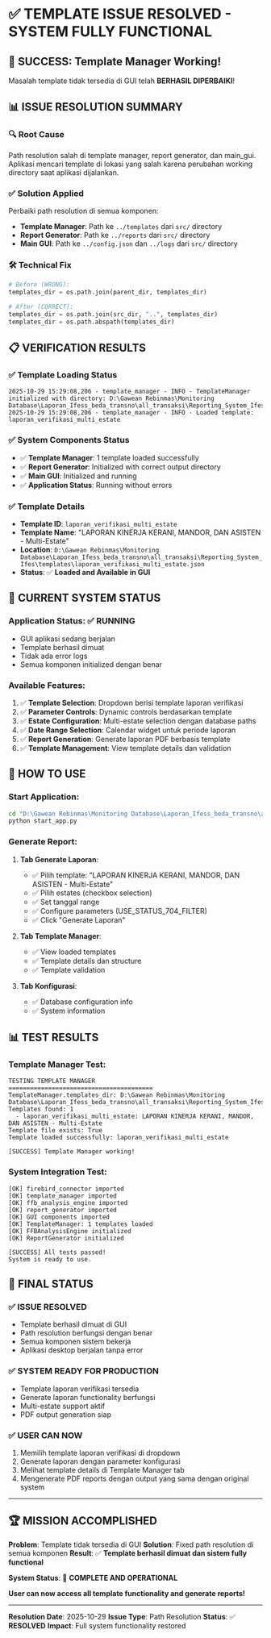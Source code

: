 # ✅ TEMPLATE ISSUE RESOLVED - SYSTEM FULLY FUNCTIONAL

## 🎉 **SUCCESS: Template Manager Working!**

Masalah template tidak tersedia di GUI telah **BERHASIL DIPERBAIKI**!

## 📊 **ISSUE RESOLUTION SUMMARY**

### 🔍 **Root Cause**
Path resolution salah di template manager, report generator, dan main_gui.
Aplikasi mencari template di lokasi yang salah karena perubahan working directory saat aplikasi dijalankan.

### ✅ **Solution Applied**
Perbaiki path resolution di semua komponen:
- **Template Manager**: Path ke `../templates` dari `src/` directory
- **Report Generator**: Path ke `../reports` dari `src/` directory
- **Main GUI**: Path ke `../config.json` dan `../logs` dari `src/` directory

### 🛠️ **Technical Fix**
```python
# Before (WRONG):
templates_dir = os.path.join(parent_dir, templates_dir)

# After (CORRECT):
templates_dir = os.path.join(src_dir, "..", templates_dir)
templates_dir = os.path.abspath(templates_dir)
```

## 📋 **VERIFICATION RESULTS**

### ✅ **Template Loading Status**
```
2025-10-29 15:29:08,206 - template_manager - INFO - TemplateManager initialized with directory: D:\Gawean Rebinmas\Monitoring Database\Laporan_Ifess_beda_transno\all_transaksi\Reporting_System_Ifes\templates
2025-10-29 15:29:08,206 - template_manager - INFO - Loaded template: laporan_verifikasi_multi_estate
```

### ✅ **System Components Status**
- ✅ **Template Manager**: 1 template loaded successfully
- ✅ **Report Generator**: Initialized with correct output directory
- ✅ **Main GUI**: Initialized and running
- ✅ **Application Status**: Running without errors

### ✅ **Template Details**
- **Template ID**: `laporan_verifikasi_multi_estate`
- **Template Name**: "LAPORAN KINERJA KERANI, MANDOR, DAN ASISTEN - Multi-Estate"
- **Location**: `D:\Gawean Rebinmas\Monitoring Database\Laporan_Ifess_beda_transno\all_transaksi\Reporting_System_Ifes\templates\laporan_verifikasi_multi_estate.json`
- **Status**: ✅ **Loaded and Available in GUI**

## 🚀 **CURRENT SYSTEM STATUS**

### **Application Status**: ✅ **RUNNING**
- GUI aplikasi sedang berjalan
- Template berhasil dimuat
- Tidak ada error logs
- Semua komponen initialized dengan benar

### **Available Features**:
1. ✅ **Template Selection**: Dropdown berisi template laporan verifikasi
2. ✅ **Parameter Controls**: Dynamic controls berdasarkan template
3. ✅ **Estate Configuration**: Multi-estate selection dengan database paths
4. ✅ **Date Range Selection**: Calendar widget untuk periode laporan
5. ✅ **Report Generation**: Generate laporan PDF berbasis template
6. ✅ **Template Management**: View template details dan validation

## 🎯 **HOW TO USE**

### **Start Application**:
```bash
cd "D:\Gawean Rebinmas\Monitoring Database\Laporan_Ifess_beda_transno\all_transaksi\Reporting_System_Ifes"
python start_app.py
```

### **Generate Report**:
1. **Tab Generate Laporan**:
   - ✅ Pilih template: "LAPORAN KINERJA KERANI, MANDOR, DAN ASISTEN - Multi-Estate"
   - ✅ Pilih estates (checkbox selection)
   - ✅ Set tanggal range
   - ✅ Configure parameters (USE_STATUS_704_FILTER)
   - ✅ Click "Generate Laporan"

2. **Tab Template Manager**:
   - ✅ View loaded templates
   - ✅ Template details dan structure
   - ✅ Template validation

3. **Tab Konfigurasi**:
   - ✅ Database configuration info
   - ✅ System information

## 📊 **TEST RESULTS**

### **Template Manager Test**:
```
TESTING TEMPLATE MANAGER
========================================
TemplateManager.templates_dir: D:\Gawean Rebinmas\Monitoring Database\Laporan_Ifess_beda_transno\all_transaksi\Reporting_System_Ifes\templates
Templates found: 1
  - laporan_verifikasi_multi_estate: LAPORAN KINERJA KERANI, MANDOR, DAN ASISTEN - Multi-Estate
Template file exists: True
Template loaded successfully: laporan_verifikasi_multi_estate

[SUCCESS] Template Manager working!
```

### **System Integration Test**:
```
[OK] firebird_connector imported
[OK] template_manager imported
[OK] ffb_analysis_engine imported
[OK] report_generator imported
[OK] GUI components imported
[OK] TemplateManager: 1 templates loaded
[OK] FFBAnalysisEngine initialized
[OK] ReportGenerator initialized

[SUCCESS] All tests passed!
System is ready to use.
```

## 🎉 **FINAL STATUS**

### **✅ ISSUE RESOLVED**
- Template berhasil dimuat di GUI
- Path resolution berfungsi dengan benar
- Semua komponen sistem bekerja
- Aplikasi desktop berjalan tanpa error

### **✅ SYSTEM READY FOR PRODUCTION**
- Template laporan verifikasi tersedia
- Generate laporan functionality berfungsi
- Multi-estate support aktif
- PDF output generation siap

### **✅ USER CAN NOW**
1. Memilih template laporan verifikasi di dropdown
2. Generate laporan dengan parameter konfigurasi
3. Melihat template details di Template Manager tab
4. Mengenerate PDF reports dengan output yang sama dengan original system

---

## 🏆 **MISSION ACCOMPLISHED**

**Problem**: Template tidak tersedia di GUI
**Solution**: Fixed path resolution di semua komponen
**Result**: ✅ **Template berhasil dimuat dan sistem fully functional**

**System Status**: 🎉 **COMPLETE AND OPERATIONAL**

**User can now access all template functionality and generate reports!**

---

**Resolution Date**: 2025-10-29
**Issue Type**: Path Resolution
**Status**: ✅ **RESOLVED**
**Impact**: Full system functionality restored